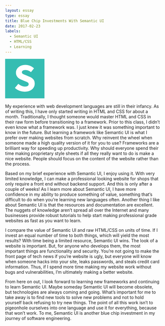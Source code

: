 ```yaml
---
layout: essay
type: essay
title: Blue Chip Investments With Semantic UI
date: 2017-02-23
labels:
  - Semantic UI
  - HTML/CSS
  - Learning
---
```


<img class="ui tiny left circular floated image" src="../images/ui.png">

My experience with web development languages are still in their infancy. As of writing this, I have only started writing in HTML and CSS for about a month. Traditionally, I thought someone would master HTML and CSS in their raw form before transitioning to a framework. Prior to this class, I didn’t even know what a framework was. I just knew it was something important to know in the future. But learning a framework like Semantic UI is what I prefer over making websites from scratch. Why reinvent the wheel when someone made a high quality version of it for you to use? Frameworks are a brilliant way for speeding up productivity. Why should everyone spend their time making proprietary style sheets if all they really want to do is make a nice website. People should focus on the content of the website rather than the process.
    
Based on my brief experience with Semantic UI, I enjoy using it. With very limited knowledge, I can make a professional looking website for shops that only require a front end without backend support. And this is only after a couple of weeks! As I learn more about Semantic UI, I have more confidence in my ability to produce something of value, something that’s difficult to do when you’re learning new languages often. Another thing I like about Semantic UI is that the resources and documentation are excellent. The nuggets of knowledge aren’t spread all over the Internet and many businesses provide robust tutorials to help start making professional grade websites as fast as you want to learn.

I compare the value of Semantic UI and raw HTML/CSS on units of time. If I invest an equal number of time to both things, which will yield the most results? With time being a limited resource, Semantic UI wins. The look of a website is important. But, for anyone who develops them, the most important things are functionality and security. You’re not going to make the front page of tech news if you’re website is ugly, but everyone will know when someone hacks into your site, leaks passwords, and steals credit card information. Thus, if I spend more time making my website work without bugs and vulnerabilities, I’m ultimately making a better website. 

From here on out, I look forward to learning new frameworks and continuing to learn Semantic UI. Maybe someday Semantic UI will become obsolete, but technologies are always coming and going. What’s important for me to take away is to find new tools to solve new problems and not to hold yourself back refusing to try new things. The point of all this work isn’t to pigeonhole ourselves into one language and use it for everything, because that won’t work. To me, Semantic UI is another blue chip investment in my journey of software engineering. 
